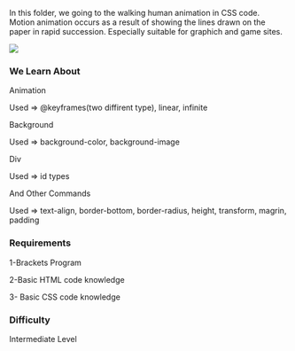 In this folder, we going to the walking human animation  in CSS code.  
Motion animation occurs as a result of showing the lines drawn on the paper in rapid succession. 
Especially suitable for graphich and game sites.

<img src="https://i.hizliresim.com/m256qY.jpg">

### We Learn About

Animation

Used =>  @keyframes(two diffirent type), linear,  infinite

Background

Used =>  background-color,  background-image

Div

Used =>  id types

And Other Commands

Used => text-align, border-bottom,  border-radius, height,  transform, magrin, padding



### Requirements

1-Brackets Program

2-Basic HTML code knowledge

3- Basic CSS code knowledge

### Difficulty

Intermediate Level
